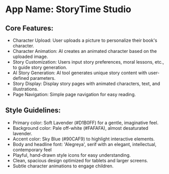 # **App Name**: StoryTime Studio

## Core Features:

- Character Upload: User uploads a picture to personalize their book's character.
- Character Animation: AI creates an animated character based on the uploaded image.
- Story Customization: Users input story preferences, moral lessons, etc., to guide story generation.
- AI Story Generation: AI tool generates unique story content with user-defined parameters.
- Story Display: Display story pages with animated characters, text, and illustrations.
- Page Navigation: Simple page navigation for easy reading.

## Style Guidelines:

- Primary color: Soft Lavender (#D1B0FF) for a gentle, imaginative feel.
- Background color: Pale off-white (#FAFAFA), almost desaturated lavender.
- Accent color: Sky Blue (#90CAF9) to highlight interactive elements.
- Body and headline font: 'Alegreya', serif with an elegant, intellectual, contemporary feel
- Playful, hand-drawn style icons for easy understanding.
- Clean, spacious design optimized for tablets and larger screens.
- Subtle character animations to engage children.